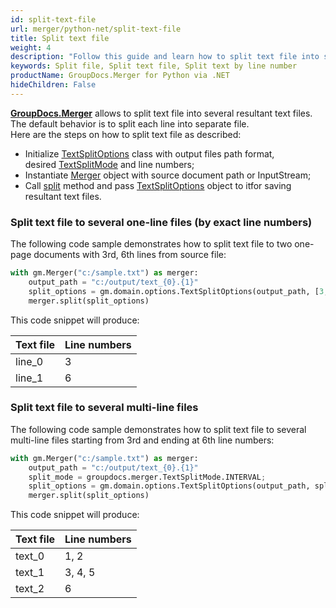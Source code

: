 ```yaml
---
id: split-text-file
url: merger/python-net/split-text-file
title: Split text file
weight: 4
description: "Follow this guide and learn how to split text file into several resultant files using GroupDocs.Merger for Python via .NET API."
keywords: Split file, Split text file, Split text by line number
productName: GroupDocs.Merger for Python via .NET
hideChildren: False
---
```

[**GroupDocs.Merger**](https://products.groupdocs.com/merger/python-net) allows to split text file into several resultant text files. The default behavior is to split each line into separate file.  
Here are the steps on how to split text file as described:

*   Initialize [TextSplitOptions](https://reference.groupdocs.com/net/merger/groupdocs.merger.domain.options/TextSplitOptions) class with output files path format, desired [TextSplitMode](https://reference.groupdocs.com/net/merger/groupdocs.merger.domain.options/TextSplitMode) and line numbers;
*   Instantiate [Merger](https://reference.groupdocs.com/net/merger/groupdocs.merger/Merger) object with source document path or InputStream;
*   Call [split](https://reference.groupdocs.com/merger/net/groupdocs.merger/merger/split/) method and pass [TextSplitOptions](https://reference.groupdocs.com/net/merger/groupdocs.merger.domain.options/TextSplitOptions) object to itfor saving resultant text files.

### Split text file to several one-line files (by exact line numbers)

The following code sample demonstrates how to split text file to two one-page documents with 3rd, 6th lines from source file:

```python
with gm.Merger("c:/sample.txt") as merger:
    output_path = "c:/output/text_{0}.{1}"
    split_options = gm.domain.options.TextSplitOptions(output_path, [3, 6])
    merger.split(split_options)
```

This code snippet will produce:

| Text file | Line numbers |
| --- | --- |
| line_0 | 3 |
| line_1 | 6 |

### Split text file to several multi-line files 

The following code sample demonstrates how to split text file to several multi-line files starting from 3rd and ending at 6th line numbers:

```python
with gm.Merger("c:/sample.txt") as merger:
    output_path = "c:/output/text_{0}.{1}"
    split_mode = groupdocs.merger.TextSplitMode.INTERVAL;
    split_options = gm.domain.options.TextSplitOptions(output_path, split_mode, [3, 6])
    merger.split(split_options)
```

This code snippet will produce:

| Text file | Line numbers |
| --- | --- |
| text_0 | 1, 2 |
| text_1 | 3, 4, 5 |
| text_2 | 6 |

